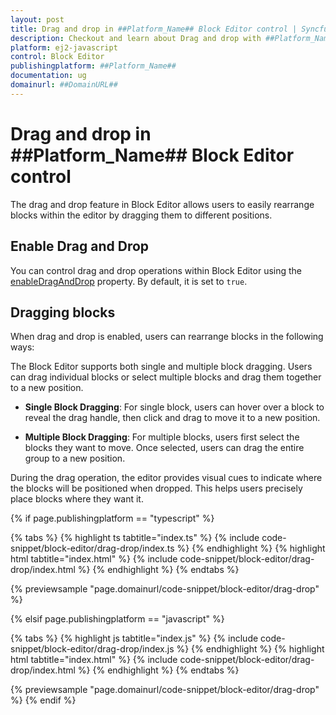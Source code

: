 ```yaml
---
layout: post
title: Drag and drop in ##Platform_Name## Block Editor control | Syncfusion
description: Checkout and learn about Drag and drop with ##Platform_Name## Block Editor control of Syncfusion Essential JS 2 and more.
platform: ej2-javascript
control: Block Editor
publishingplatform: ##Platform_Name##
documentation: ug
domainurl: ##DomainURL##
---
```


# Drag and drop in ##Platform_Name## Block Editor control

The drag and drop feature in Block Editor allows users to easily rearrange blocks within the editor by dragging them to different positions.

## Enable Drag and Drop

You can control drag and drop operations within Block Editor using the [enableDragAndDrop](../api/blockeditor/#enabledraganddrop) property. By default, it is set to `true`.

## Dragging blocks

When drag and drop is enabled, users can rearrange blocks in the following ways:

The Block Editor supports both single and multiple block dragging. Users can drag individual blocks or select multiple blocks and drag them together to a new position.

- **Single Block Dragging**: For single block, users can hover over a block to reveal the drag handle, then click and drag to move it to a new position.

- **Multiple Block Dragging**: For multiple blocks, users first select the blocks they want to move. Once selected, users can drag the entire group to a new position.

During the drag operation, the editor provides visual cues to indicate where the blocks will be positioned when dropped. This helps users precisely place blocks where they want it.

{% if page.publishingplatform == "typescript" %}

{% tabs %}
{% highlight ts tabtitle="index.ts" %}
{% include code-snippet/block-editor/drag-drop/index.ts %}
{% endhighlight %}
{% highlight html tabtitle="index.html" %}
{% include code-snippet/block-editor/drag-drop/index.html %}
{% endhighlight %}
{% endtabs %}
        
{% previewsample "page.domainurl/code-snippet/block-editor/drag-drop" %}

{% elsif page.publishingplatform == "javascript" %}

{% tabs %}
{% highlight js tabtitle="index.js" %}
{% include code-snippet/block-editor/drag-drop/index.js %}
{% endhighlight %}
{% highlight html tabtitle="index.html" %}
{% include code-snippet/block-editor/drag-drop/index.html %}
{% endhighlight %}
{% endtabs %}

{% previewsample "page.domainurl/code-snippet/block-editor/drag-drop" %}
{% endif %}
